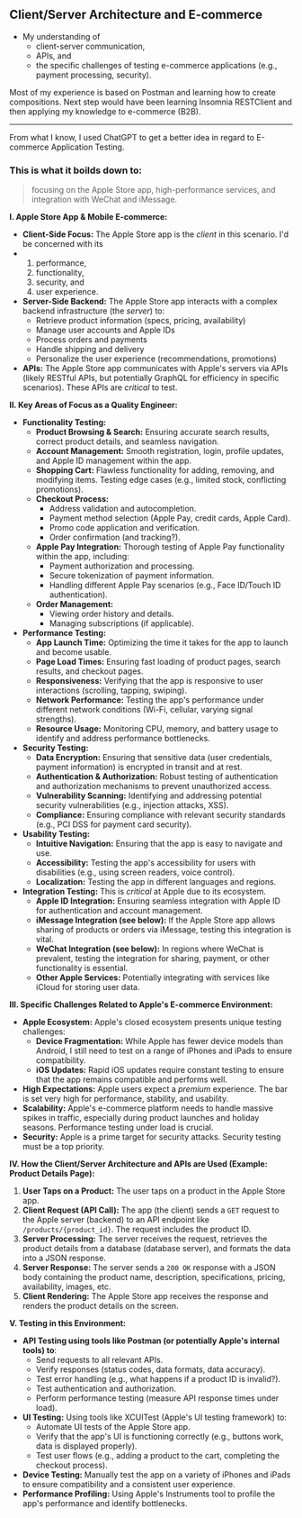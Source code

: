 ## Client/Server Architecture and E-commerce
* My understanding of
    * client-server communication,
    * APIs, and
    * the specific challenges of testing e-commerce applications (e.g., payment processing, security).

Most of my experience is based on Postman and learning how to create compositions. 
Next step would have been learning Insomnia RESTClient
and then applying my knowledge to e-commerce (B2B).

---

From what I know, I used ChatGPT to get a better idea in regard to E-commerce Application Testing.

### This is what it boilds down to:

> focusing on the Apple Store app, high-performance services, and integration with WeChat and iMessage.

**I. Apple Store App & Mobile E-commerce:**

*   **Client-Side Focus:** The Apple Store app is the *client* in this scenario. I'd be concerned with its
*   1. performance,
    2. functionality,
    3. security, and
    4. user experience.
*   **Server-Side Backend:** The Apple Store app interacts with a complex backend infrastructure (the *server*) to:
    *   Retrieve product information (specs, pricing, availability)
    *   Manage user accounts and Apple IDs
    *   Process orders and payments
    *   Handle shipping and delivery
    *   Personalize the user experience (recommendations, promotions)
*   **APIs:** The Apple Store app communicates with Apple's servers via APIs (likely RESTful APIs, but potentially GraphQL for efficiency in specific scenarios).  These APIs are *critical* to test.

**II. Key Areas of Focus as a Quality Engineer:**

*   **Functionality Testing:**
    *   **Product Browsing & Search:** Ensuring accurate search results, correct product details, and seamless navigation.
    *   **Account Management:** Smooth registration, login, profile updates, and Apple ID management within the app.
    *   **Shopping Cart:** Flawless functionality for adding, removing, and modifying items.  Testing edge cases (e.g., limited stock, conflicting promotions).
    *   **Checkout Process:**
        *   Address validation and autocompletion.
        *   Payment method selection (Apple Pay, credit cards, Apple Card).
        *   Promo code application and verification.
        *   Order confirmation (and tracking?).
    *   **Apple Pay Integration:** Thorough testing of Apple Pay functionality within the app, including:
        *   Payment authorization and processing.
        *   Secure tokenization of payment information.
        *   Handling different Apple Pay scenarios (e.g., Face ID/Touch ID authentication).
    *   **Order Management:**
        *   Viewing order history and details.
        *   Managing subscriptions (if applicable).
*   **Performance Testing:**
    *   **App Launch Time:** Optimizing the time it takes for the app to launch and become usable.
    *   **Page Load Times:** Ensuring fast loading of product pages, search results, and checkout pages.
    *   **Responsiveness:** Verifying that the app is responsive to user interactions (scrolling, tapping, swiping).
    *   **Network Performance:** Testing the app's performance under different network conditions (Wi-Fi, cellular, varying signal strengths).
    *   **Resource Usage:** Monitoring CPU, memory, and battery usage to identify and address performance bottlenecks.
*   **Security Testing:**
    *   **Data Encryption:** Ensuring that sensitive data (user credentials, payment information) is encrypted in transit and at rest.
    *   **Authentication & Authorization:** Robust testing of authentication and authorization mechanisms to prevent unauthorized access.
    *   **Vulnerability Scanning:** Identifying and addressing potential security vulnerabilities (e.g., injection attacks, XSS).
    *   **Compliance:** Ensuring compliance with relevant security standards (e.g., PCI DSS for payment card security).
*   **Usability Testing:**
    *   **Intuitive Navigation:** Ensuring that the app is easy to navigate and use.
    *   **Accessibility:** Testing the app's accessibility for users with disabilities (e.g., using screen readers, voice control).
    *   **Localization:** Testing the app in different languages and regions.
*   **Integration Testing:** This is *critical* at Apple due to its ecosystem.
    *   **Apple ID Integration:** Ensuring seamless integration with Apple ID for authentication and account management.
    *   **iMessage Integration (see below):** If the Apple Store app allows sharing of products or orders via iMessage, testing this integration is vital.
    *   **WeChat Integration (see below):** In regions where WeChat is prevalent, testing the integration for sharing, payment, or other functionality is essential.
    *   **Other Apple Services:**  Potentially integrating with services like iCloud for storing user data.

**III. Specific Challenges Related to Apple's E-commerce Environment:**

*   **Apple Ecosystem:** Apple's closed ecosystem presents unique testing challenges:
    *   **Device Fragmentation:** While Apple has fewer device models than Android, I still need to test on a range of iPhones and iPads to ensure compatibility.
    *   **iOS Updates:**  Rapid iOS updates require constant testing to ensure that the app remains compatible and performs well.
*   **High Expectations:** Apple users expect a *premium* experience.  The bar is set very high for performance, stability, and usability.
*   **Scalability:** Apple's e-commerce platform needs to handle massive spikes in traffic, especially during product launches and holiday seasons.  Performance testing under load is crucial.
*   **Security:**  Apple is a prime target for security attacks.  Security testing must be a top priority.

**IV. How the Client/Server Architecture and APIs are Used (Example: Product Details Page):**

1.  **User Taps on a Product:** The user taps on a product in the Apple Store app.
2.  **Client Request (API Call):** The app (the client) sends a `GET` request to the Apple server (backend) to an API endpoint like `/products/{product_id}`.  The request includes the product ID.
3.  **Server Processing:** The server receives the request, retrieves the product details from a database (database server), and formats the data into a JSON response.
4.  **Server Response:** The server sends a `200 OK` response with a JSON body containing the product name, description, specifications, pricing, availability, images, etc.
5.  **Client Rendering:** The Apple Store app receives the response and renders the product details on the screen.

**V. Testing in this Environment:**

*   **API Testing using tools like Postman (or potentially Apple's internal tools) to**:
    *   Send requests to all relevant APIs.
    *   Verify responses (status codes, data formats, data accuracy).
    *   Test error handling (e.g., what happens if a product ID is invalid?).
    *   Test authentication and authorization.
    *   Perform performance testing (measure API response times under load).
*   **UI Testing:** Using tools like XCUITest (Apple's UI testing framework) to:
    *   Automate UI tests of the Apple Store app.
    *   Verify that the app's UI is functioning correctly (e.g., buttons work, data is displayed properly).
    *   Test user flows (e.g., adding a product to the cart, completing the checkout process).
*   **Device Testing:**  Manually test the app on a variety of iPhones and iPads to ensure compatibility and a consistent user experience.
*   **Performance Profiling:** Using Apple's Instruments tool to profile the app's performance and identify bottlenecks.
